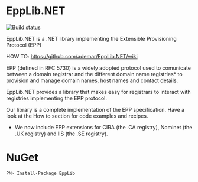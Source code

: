 # EppLib.NET 

[![Build status](https://ci.appveyor.com/api/projects/status/dxtxp3tjjgne87ar)](https://ci.appveyor.com/project/AdemarGonzalez/epplib-net)

EppLib.NET is a .NET library implementing the Extensible Provisioning Protocol (EPP)

HOW TO: https://github.com/ademar/EppLib.NET/wiki

EPP (defined in RFC 5730) is a widely adopted protocol used to comunicate between a domain registrar and the different domain name registries* to provision and manage domain names, host names and contact details. 

EppLib.NET provides a library that makes easy for registrars to interact with registries implementing the EPP protocol.

Our library is a complete implementation of the EPP specification. Have a look at the How to section for code examples and recipes.

* We now include EPP extensions for CIRA (the .CA registry), Nominet (the .UK registry) and IIS (the .SE registry).

# NuGet

```bash
PM> Install-Package EppLib
```
